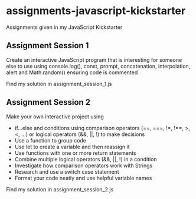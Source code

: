 # assignments-javascript-kickstarter

Assignments given in my JavaScript Kickstarter

## Assignment Session 1

Create an interactive JavaScript program that is interesting for someone else to use
using console.log(), const, prompt, concatenation, interpolation, alert and Math.random() ensuring code is commented

Find my solution in assignment_session_1.js

## Assignment Session 2

Make your own interactive project using

- if...else and conditions using comparison operators (==, ===, !=, !==, >, <, ...) or logical operators (&&, ||, !) to make decisions
- Use a function to group code
- Use let to create a variable and then reassign it
- Use functions with one or more return statements
- Combine multiple logical operators (&&, ||, !) in a condition
- Investigate how comparison operators work with Strings
- Research and use a switch case statement
- Format your code neatly and use helpful variable names

Find my solution in assignment_session_2.js

